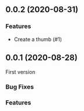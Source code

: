 
## 0.0.2 (2020-08-31)

### Features
- Create a thumb (#1)


## 0.0.1 (2020-08-28) 
First version 

### Bug Fixes

### Features 
